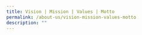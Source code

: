 ```yaml
---
title: Vision | Mission | Values | Motto
permalink: /about-us/vision-mission-values-motto
description: ""
---
```

